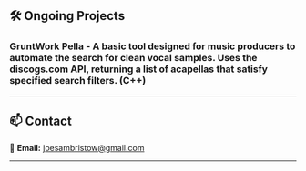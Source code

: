 ## 🛠️ **Ongoing Projects**  

### **GruntWork Pella** - A basic tool designed for music producers to automate the search for clean vocal samples. Uses the **discogs.com** API, returning a list of acapellas that satisfy specified search filters. (C++)
---

## 📫 **Contact**  
📧 **Email:** [joesambristow@gmail.com](mailto:joesambristow@gmail.com)  

---

<!--
![Top Langs](https://github-readme-stats.vercel.app/api/top-langs/?username=bristowsoundsgood&layout=compact)

**bristowsoundsgood/bristowsoundsgood** is a ✨ _special_ ✨ repository because its `README.md` (this file) appears on your GitHub profile.

Here are some ideas to get you started:

- 🔭 I’m currently working on ...
- 🌱 I’m currently learning ...
- 👯 I’m looking to collaborate on ...
- 🤔 I’m looking for help with ...
- 💬 Ask me about ...
- 📫 How to reach me: ...
- 😄 Pronouns: ...
- ⚡ Fun fact: ...
-->
